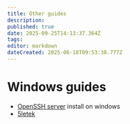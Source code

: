 ```yaml
---
title: Other guides
description: 
published: true
date: 2025-09-25T14:13:37.364Z
tags: 
editor: markdown
dateCreated: 2025-06-18T09:53:38.777Z
---
```


# Windows guides

- [OpenSSH server](/other/windows-openssh) install on windows
- [5letek](/other/5letek)
